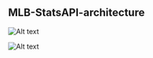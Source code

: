 ## MLB-StatsAPI-architecture
![Alt text](/../main/cubs_project/cubs_diagram.png?raw=true)

![Alt text](/../master/pbr-service-architecture.png?raw=true)
